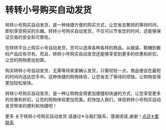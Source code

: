 # 转转小号购买自动发货

转转小号购买自动发货，是一种快捷方便的购买方式，让您省去繁琐的等待时间，即刻享受购买的乐趣。转转小号购买自动发货，不仅可以节省您的时间，还能够保证交易的安全和可靠性。

在转转平台上购买小号自动发货，您可以选择各种各样的商品，从服装、鞋帽到数码产品应有尽有。而且，转转小号购买自动发货还能够享受到更多的优惠和折扣，让您的购物更加划算。

购买转转小号自动发货，无需等待卖家确认发货，只需轻轻一点，商品便会在最短的时间内送达您手中。这种快捷的购物体验，让您省去了等待的烦恼，让购物变得更加轻松愉快。

转转小号购买自动发货，是一种让购物变得更加便捷和快速的方式，让您享受更多的优惠和折扣，让您的购物体验更加完美。赶快加入我们，体验转转小号购买自动发货带来的便利和快捷吧！

更多 关于转转小号购买自动发货 请通过✈与我们联系，感谢阅读,谢谢！[点这✈里联系](https://abc.k02.cc)